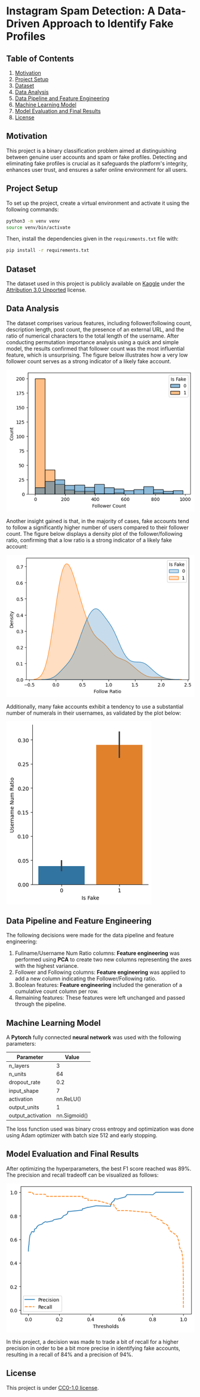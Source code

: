 # Instagram Spam Detection: A Data-Driven Approach to Identify Fake Profiles

## Table of Contents
1. [Motivation](#motivation)
2. [Project Setup](#project-setup)
3. [Dataset](#dataset)
4. [Data Analysis](#data-analysis)
5. [Data Pipeline and Feature Engineering](#data-pipeline-and-feature-engineering)
6. [Machine Learning Model](#machine-learning-model)
7. [Model Evaluation and Final Results](#model-evaluation-and-final-results)
8. [License](#license)

## Motivation
This project is a binary classification problem aimed at distinguishing between genuine user accounts and spam or fake profiles. Detecting and eliminating fake profiles is crucial as it safeguards the platform's integrity, enhances user trust, and ensures a safer online environment for all users.

## Project Setup
To set up the project, create a virtual environment and activate it using the following commands:

```bash
python3 -m venv venv
source venv/bin/activate
```

Then, install the dependencies given in the `requirements.txt` file with:

```bash
pip install -r requirements.txt
```

## Dataset
The dataset used in this project is publicly available on [Kaggle](https://www.kaggle.com/datasets/free4ever1/instagram-fake-spammer-genuine-accounts) under the [Attribution 3.0 Unported](https://creativecommons.org/licenses/by/3.0/) license.

## Data Analysis
The dataset comprises various features, including follower/following count, description length, post count, the presence of an external URL, and the ratio of numerical characters to the total length of the username. After conducting permutation importance analysis using a quick and simple model, the results confirmed that follower count was the most influential feature, which is unsurprising. The figure below illustrates how a very low follower count serves as a strong indicator of a likely fake account.

![Follower Histplot](./figures/follower-histplot.png)

Another insight gained is that, in the majority of cases, fake accounts tend to follow a significantly higher number of users compared to their follower count. The figure below displays a density plot of the follower/following ratio, confirming that a low ratio is a strong indicator of a likely fake account:

![Follower/Following ratio](./figures/follow-ratio-histplot.png)

Additionally, many fake accounts exhibit a tendency to use a substantial number of numerals in their usernames, as validated by the plot below:

![Username Numerical Ratio](./figures/user-num-ratio.png)

## Data Pipeline and Feature Engineering
The following decisions were made for the data pipeline and feature engineering:
1. Fullname/Username Num Ratio columns: **Feature engineering** was performed using **PCA** to create two new columns representing the axes with the highest variance.
2. Follower and Following columns: **Feature engineering** was applied to add a new column indicating the Follower/Following ratio.
3. Boolean features: **Feature engineering** included the generation of a cumulative count column per row.
4. Remaining features: These features were left unchanged and passed through the pipeline.

## Machine Learning Model
A **Pytorch** fully connected **neural network** was used with the following parameters:

| Parameter         | Value       |
|-------------------|-------------|
| n_layers          | 3           |
| n_units           | 64          |
| dropout_rate      | 0.2         |
| input_shape       | 7           |
| activation        | nn.ReLU()   |
| output_units      | 1           |
| output_activation | nn.Sigmoid()|

The loss function used was binary cross entropy and optimization was done using Adam optimizer with batch size 512 and early stopping.

## Model Evaluation and Final Results
After optimizing the hyperparameters, the best F1 score reached was 89%. The precision and recall tradeoff can be visualized as follows:

![Precision Recall Tradeoff](./figures/precision-recall-tradeoff.png)

In this project, a decision was made to trade a bit of recall for a higher precision in order to be a bit more precise in identifying fake accounts, resulting in a recall of 84% and a precision of 94%.

## License
This project is under [CC0-1.0 license](https://creativecommons.org/publicdomain/zero/1.0/).
